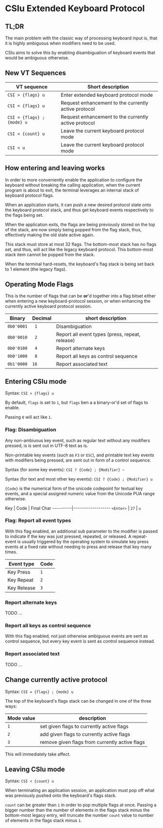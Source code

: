 # CSIu Extended Keyboard Protocol

## TL;DR

The main problem with the classic way of processing keyboard input is, that it is highly ambiguous
when modifiers need to be used.

CSIu aims to solve this by enabling disambiguation of keyboard events that would be ambiguous otherwise.

## New VT Sequences

VT sequence                | Short description
---------------------------|--------------------------
`CSI > {flags} u`          | Enter extended keyboard protocol mode
`CSI = {flags} u`          | Request enhancement to the currently active protocol
`CSI = {flags} ; {mode} u` | Request enhancement to the currently active protocol
`CSI < {count} u`          | Leave the current keyboard protocol mode
`CSI < u`                  | Leave the current keyboard protocol mode

## How entering and leaving works

In order to more conveniently enable the application to configure the keyboard without
breaking the calling application, when the current program is about to exit, the terminal
leverages an internal stack of keyboard protocol flags.

When an application starts, it can push a new desired protocol state onto the keyboard protocol stack,
and thus get keyboard events respectively to the flags being set.

When the application exits, the flags are being previously stored on the top of the stack,
are now simply being popped from the flag stack, thus, effectively making the old state active again.

This stack must store at most 32 flags. The bottom-most stack has no flags set, and thus, will
act like the legacy keyboard protocol. This bottom-most stack item cannot be popped from the stack.

When the terminal hard-resets, the keyboard's flag stack is being set back to 1 element (the legacy flags).

## Operating Mode Flags

This is the number of flags that can be **or**'d together into a flag bitset either when entering
a new keyboard-protocol session, or when enhancing the currently active keyboard protocol session.

Binary      | Decimal | short description
------------|---------|------------
`0b0'0001`  |  ` 1`   | Disambiguation
`0b0'0010`  |  ` 2`   | Report all event types (press, repeat, release)
`0b0'0100`  |  ` 4`   | Report alternate keys
`0b0'1000`  |  ` 8`   | Report all keys as control sequence
`0b1'0000`  |  `16`   | Report associated text

## Entering CSIu mode

Syntax: `CSI > {flags} u`

By default, `flags` is set to `1`, but `flags` ben a a binary-or'd set of flags to enable.

Passing `0` will act like `1`.

### Flag: Disambiguation

Any non-ambiuous key event, such as regular text without any modifiers pressed, is is sent out in UTF-8 text as is.

Non-printable key events (such as `F3` or `ESC`), and printable text key events with modifiers being pressed,
are sent out in form of a control sequence.

Syntax (for some key events): `CSI ? {Code} ; {Modifier} ~`

Syntax (for text and most other key events): `CSI ? {Code} ; {Modifier} u`

`{Code}` is the numerical form of the unicode codepoint for textual key events,
and a special assigned numeric value from the Unicode PUA range otherwise.

Key       | Code | Final Char
----------|-------------------
`<Enter>` | `27` | `u`

### Flag: Report all event types

With this flag enabled, an additional sub parameter to the modifier is passed
to indicate if the key was just pressed, repeated, or released.
A repeat-event is usually triggered by the operating system to simulate key press events
at a fixed rate without needing to press and release that key many times.

Event type  | Code
------------|-----------
Key Press   | `1`
Key Repeat  | `2`
Key Release | `3`

### Report alternate keys

TODO ...

### Report all keys as control sequence

With this flag enabled, not just otherwise ambiguous events are sent as control sequence,
but every key event is sent as control sequence instead.

### Report associated text

TODO ...

## Change currently active protocol

Syntax: `CSI = {flags} ; {mode} u`

The top of the keyboard's flags stack can be changed in one of the three ways:

Mode value | description
-----------|------------------------------------------------
`1`        | set given flags to currently active flags
`2`        | add given flags to currently active flags
`3`        | remove given flags from currently active flags

This will immediately take affect.

## Leaving CSIu mode

Syntax: `CSI < {count} u`

When terminating an application session, an application must pop off what was previously pushed
onto the keyboard's flags stack.

`count` can be greater than `1` in order to pop multiple flags at once.
Passing a bigger number than the number of elements in the flags stack minus the bottom-most legacy entry,
will truncate the number `count` value to number of elements in the flags stack minus `1`.

